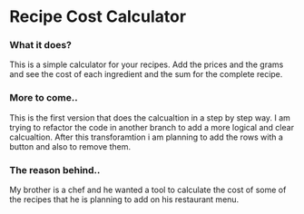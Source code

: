 # Recipe Cost Calculator

### What it does?
This is a simple calculator for your recipes. Add the prices and the grams and see the cost of each ingredient and the sum for the complete recipe.

### More to come..
This is the first version that does the calcualtion in a step by step way. I am trying to refactor the code in another branch to add a more logical and clear calcualtion. After this transforamtion i am planning to add the rows with a button and also to remove them.

### The reason behind..
My brother is a chef and he wanted a tool to calculate the cost of some of the recipes that he is planning to add on his restaurant menu. 
